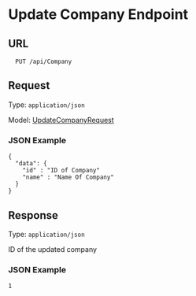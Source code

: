 # Update Company Endpoint

## URL

```
  PUT /api/Company
```

## Request

Type: `application/json`

Model: [UpdateCompanyRequest](../../Models/Requests/UpdateCompanyRequest.md)

### JSON Example

```
{
  "data": {
    "id" : "ID of Company"
    "name" : "Name Of Company"
  }
}
```

## Response

Type: `application/json`

ID of the updated company

### JSON Example

```
1
```
